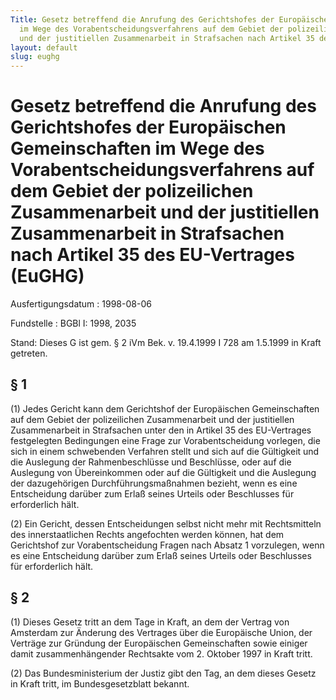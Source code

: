 ```yaml
---
Title: Gesetz betreffend die Anrufung des Gerichtshofes der Europäischen Gemeinschaften
  im Wege des Vorabentscheidungsverfahrens auf dem Gebiet der polizeilichen Zusammenarbeit
  und der justitiellen Zusammenarbeit in Strafsachen nach Artikel 35 des EU-Vertrages
layout: default
slug: eughg
---
```


# Gesetz betreffend die Anrufung des Gerichtshofes der Europäischen Gemeinschaften im Wege des Vorabentscheidungsverfahrens auf dem Gebiet der polizeilichen Zusammenarbeit und der justitiellen Zusammenarbeit in Strafsachen nach Artikel 35 des EU-Vertrages (EuGHG)

Ausfertigungsdatum
:   1998-08-06

Fundstelle
:   BGBl I: 1998, 2035

Stand: Dieses G ist gem. § 2 iVm Bek. v. 19.4.1999 I 728 am 1.5.1999 in Kraft getreten.


## § 1

(1) Jedes Gericht kann dem Gerichtshof der Europäischen Gemeinschaften
auf dem Gebiet der polizeilichen Zusammenarbeit und der justitiellen
Zusammenarbeit in Strafsachen unter den in Artikel 35 des EU-Vertrages
festgelegten Bedingungen eine Frage zur Vorabentscheidung vorlegen,
die sich in einem schwebenden Verfahren stellt und sich auf die
Gültigkeit und die Auslegung der Rahmenbeschlüsse und Beschlüsse, oder
auf die Auslegung von Übereinkommen oder auf die Gültigkeit und die
Auslegung der dazugehörigen Durchführungsmaßnahmen bezieht, wenn es
eine Entscheidung darüber zum Erlaß seines Urteils oder Beschlusses
für erforderlich hält.

(2) Ein Gericht, dessen Entscheidungen selbst nicht mehr mit
Rechtsmitteln des innerstaatlichen Rechts angefochten werden können,
hat dem Gerichtshof zur Vorabentscheidung Fragen nach Absatz 1
vorzulegen, wenn es eine Entscheidung darüber zum Erlaß seines Urteils
oder Beschlusses für erforderlich hält.


## § 2

(1) Dieses Gesetz tritt an dem Tage in Kraft, an dem der Vertrag von
Amsterdam zur Änderung des Vertrages über die Europäische Union, der
Verträge zur Gründung der Europäischen Gemeinschaften sowie einiger
damit zusammenhängender Rechtsakte vom 2. Oktober 1997 in Kraft tritt.

(2) Das Bundesministerium der Justiz gibt den Tag, an dem dieses
Gesetz in Kraft tritt, im Bundesgesetzblatt bekannt.

